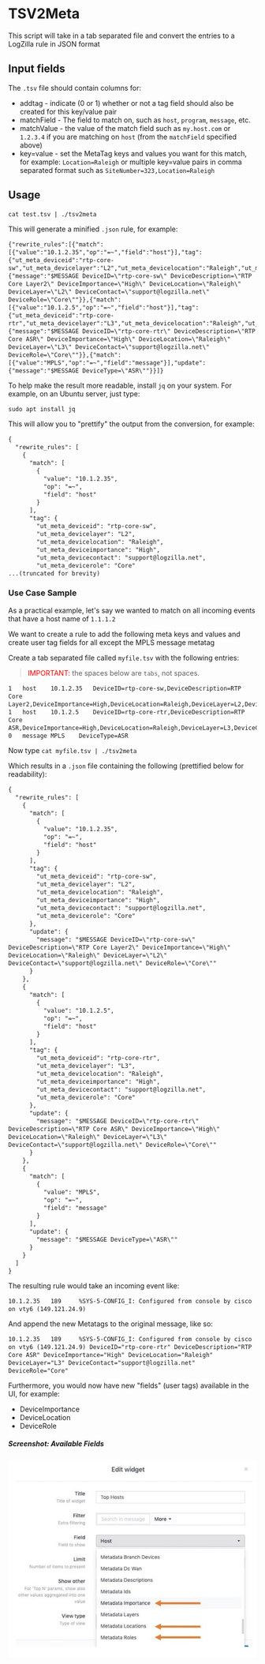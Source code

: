 # TSV2Meta

This script will take in a tab separated file and convert the entries to a LogZilla rule in JSON format

## Input fields

The `.tsv` file should contain columns for:

* addtag - indicate (0 or 1) whether or not a tag field should also be created for this key/value pair
* matchField - The field to match on, such as `host`, `program`, `message`, etc.
* matchValue - the value of the match field such as `my.host.com` or `1.2.3.4` if you are matching on `host` (from the `matchField` specified above)
* key=value - set the MetaTag keys and values you want for this match, for example: `Location=Raleigh` or multiple key=value pairs in comma separated format such as `SiteNumber=323,Location=Raleigh`

## Usage

```
cat test.tsv | ./tsv2meta
```

This will generate a minified `.json` rule, for example:

```
{"rewrite_rules":[{"match":[{"value":"10.1.2.35","op":"=~","field":"host"}],"tag":{"ut_meta_deviceid":"rtp-core-sw","ut_meta_devicelayer":"L2","ut_meta_devicelocation":"Raleigh","ut_meta_deviceimportance":"High","ut_meta_devicecontact":"support@logzilla.net","ut_meta_devicerole":"Core"},"update":{"message":"$MESSAGE DeviceID=\"rtp-core-sw\" DeviceDescription=\"RTP Core Layer2\" DeviceImportance=\"High\" DeviceLocation=\"Raleigh\" DeviceLayer=\"L2\" DeviceContact=\"support@logzilla.net\" DeviceRole=\"Core\""}},{"match":[{"value":"10.1.2.5","op":"=~","field":"host"}],"tag":{"ut_meta_deviceid":"rtp-core-rtr","ut_meta_devicelayer":"L3","ut_meta_devicelocation":"Raleigh","ut_meta_deviceimportance":"High","ut_meta_devicecontact":"support@logzilla.net","ut_meta_devicerole":"Core"},"update":{"message":"$MESSAGE DeviceID=\"rtp-core-rtr\" DeviceDescription=\"RTP Core ASR\" DeviceImportance=\"High\" DeviceLocation=\"Raleigh\" DeviceLayer=\"L3\" DeviceContact=\"support@logzilla.net\" DeviceRole=\"Core\""}},{"match":[{"value":"MPLS","op":"=~","field":"message"}],"update":{"message":"$MESSAGE DeviceType=\"ASR\""}}]}

```

To help make the result more readable, install `jq` on your system. For example, on an Ubuntu server, just type:

```
sudo apt install jq
```
This will allow you to "prettify" the output from the conversion, for example:


```
{
  "rewrite_rules": [
    {
      "match": [
        {
          "value": "10.1.2.35",
          "op": "=~",
          "field": "host"
        }
      ],
      "tag": {
        "ut_meta_deviceid": "rtp-core-sw",
        "ut_meta_devicelayer": "L2",
        "ut_meta_devicelocation": "Raleigh",
        "ut_meta_deviceimportance": "High",
        "ut_meta_devicecontact": "support@logzilla.net",
        "ut_meta_devicerole": "Core"
...(truncated for brevity)
```

### Use Case Sample
As a practical example, let's say we wanted to match on all incoming events that have a host name of `1.1.1.2`

We want to create a rule to add the following meta keys and values and create user tag fields for all except the MPLS message metatag

Create a tab separated file called `myfile.tsv` with the following entries:
> <font color="red"> IMPORTANT: </font> the spaces below are `tabs`, not spaces.

```
1	host	10.1.2.35	DeviceID=rtp-core-sw,DeviceDescription=RTP Core Layer2,DeviceImportance=High,DeviceLocation=Raleigh,DeviceLayer=L2,DeviceContact=support@logzilla.net,DeviceRole=Core
1	host	10.1.2.5	DeviceID=rtp-core-rtr,DeviceDescription=RTP Core ASR,DeviceImportance=High,DeviceLocation=Raleigh,DeviceLayer=L3,DeviceContact=support@logzilla.net,DeviceRole=Core
0	message	MPLS	DeviceType=ASR

```

Now type `cat myfile.tsv | ./tsv2meta`

Which results in a `.json` file containing the following (prettified below for readability):

```
{
  "rewrite_rules": [
    {
      "match": [
        {
          "value": "10.1.2.35",
          "op": "=~",
          "field": "host"
        }
      ],
      "tag": {
        "ut_meta_deviceid": "rtp-core-sw",
        "ut_meta_devicelayer": "L2",
        "ut_meta_devicelocation": "Raleigh",
        "ut_meta_deviceimportance": "High",
        "ut_meta_devicecontact": "support@logzilla.net",
        "ut_meta_devicerole": "Core"
      },
      "update": {
        "message": "$MESSAGE DeviceID=\"rtp-core-sw\" DeviceDescription=\"RTP Core Layer2\" DeviceImportance=\"High\" DeviceLocation=\"Raleigh\" DeviceLayer=\"L2\" DeviceContact=\"support@logzilla.net\" DeviceRole=\"Core\""
      }
    },
    {
      "match": [
        {
          "value": "10.1.2.5",
          "op": "=~",
          "field": "host"
        }
      ],
      "tag": {
        "ut_meta_deviceid": "rtp-core-rtr",
        "ut_meta_devicelayer": "L3",
        "ut_meta_devicelocation": "Raleigh",
        "ut_meta_deviceimportance": "High",
        "ut_meta_devicecontact": "support@logzilla.net",
        "ut_meta_devicerole": "Core"
      },
      "update": {
        "message": "$MESSAGE DeviceID=\"rtp-core-rtr\" DeviceDescription=\"RTP Core ASR\" DeviceImportance=\"High\" DeviceLocation=\"Raleigh\" DeviceLayer=\"L3\" DeviceContact=\"support@logzilla.net\" DeviceRole=\"Core\""
      }
    },
    {
      "match": [
        {
          "value": "MPLS",
          "op": "=~",
          "field": "message"
        }
      ],
      "update": {
        "message": "$MESSAGE DeviceType=\"ASR\""
      }
    }
  ]
}
```

The resulting rule would take an incoming event like:

```
10.1.2.35	189		%SYS-5-CONFIG_I: Configured from console by cisco on vty6 (149.121.24.9)
```

And append the new Metatags to the original message, like so:

```
10.1.2.35	189		%SYS-5-CONFIG_I: Configured from console by cisco on vty6 (149.121.24.9) DeviceID="rtp-core-rtr" DeviceDescription="RTP Core ASR" DeviceImportance="High" DeviceLocation="Raleigh" DeviceLayer="L3" DeviceContact="support@logzilla.net" DeviceRole="Core"
```

Furthermore, you would now have new "fields" (user tags) available in the UI, for example:

* DeviceImportance
* DeviceLocation
* DeviceRole

##### Screenshot: Available Fields

!["usertags_fields"](images/user-tag-fields.jpg)

